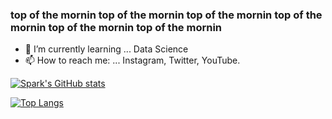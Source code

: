 ### top of the mornin top of the mornin top of the mornin top of the mornin top of the mornin top of the mornin 

<!--
**therealspark9/therealspark9** is a ✨ _special_ ✨ repository because its `README.md` (this file) appears on your GitHub profile.

Here are some ideas to get you started:
-->
- 🌱 I’m currently learning ... Data Science
- 📫 How to reach me: ... Instagram, Twitter, YouTube.

[![Spark's GitHub stats](https://github-readme-stats.vercel.app/api?username=therealspark9&show_icons=true&theme=chartreuse-dark)](https://github.com/therealspark9/github-readme-stats)

[![Top Langs](https://github-readme-stats.vercel.app/api/top-langs/?username=therealspark9&layout=compact&theme=chartreuse-dark)](https://github.com/therealspark9/github-readme-stats)
